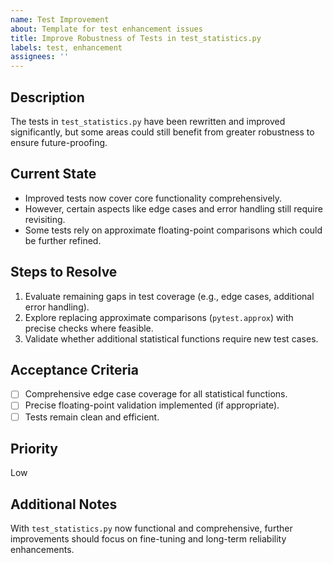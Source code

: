 ```yaml
---
name: Test Improvement
about: Template for test enhancement issues
title: Improve Robustness of Tests in test_statistics.py
labels: test, enhancement
assignees: ''
---
```


## Description
The tests in `test_statistics.py` have been rewritten and improved significantly, but some areas could still benefit from greater robustness to ensure future-proofing.

## Current State
- Improved tests now cover core functionality comprehensively.
- However, certain aspects like edge cases and error handling still require revisiting.
- Some tests rely on approximate floating-point comparisons which could be further refined.

## Steps to Resolve
1. Evaluate remaining gaps in test coverage (e.g., edge cases, additional error handling).
2. Explore replacing approximate comparisons (`pytest.approx`) with precise checks where feasible.
3. Validate whether additional statistical functions require new test cases.

## Acceptance Criteria
- [ ] Comprehensive edge case coverage for all statistical functions.
- [ ] Precise floating-point validation implemented (if appropriate).
- [ ] Tests remain clean and efficient.

## Priority
Low

## Additional Notes
With `test_statistics.py` now functional and comprehensive, further improvements should focus on fine-tuning and long-term reliability enhancements.
